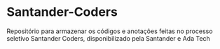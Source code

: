 # Santander-Coders
Repositório para armazenar os códigos e anotações feitas no processo seletivo Santander Coders, disponibilizado pela Santander e Ada Tech
